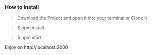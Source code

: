 ### How to Install

> Download the Project and open it into your terminal or Clone it

>$ npm install

>$ npm start

Enjoy on http://localhost:3000

